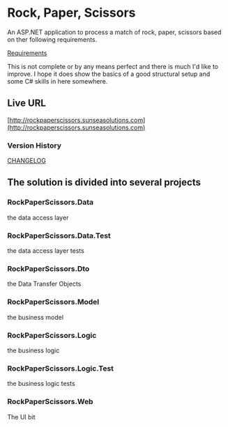 # Rock, Paper, Scissors
An ASP.NET application to process a match of rock, paper, scissors based on ther following requirements. 

[ Requirements ](Requirements.md)

This is not complete or by any means perfect and there is much I'd like to improve. I hope it does show the basics of a good structural setup and some C# skills in here somewhere.

## Live URL
[http://rockpaperscissors.sunseasolutions.com](http://rockpaperscissors.sunseasolutions.com)

### Version History
[ CHANGELOG ](CHANGELOG.md)

The solution is divided into several projects
---------------------------------------------

### RockPaperScissors.Data
the data access layer

### RockPaperScissors.Data.Test
the data access layer tests

### RockPaperScissors.Dto
the Data Transfer Objects

### RockPaperScissors.Model
the business model

### RockPaperScissors.Logic
the business logic

### RockPaperScissors.Logic.Test
the business logic tests

### RockPaperScissors.Web
The UI bit 